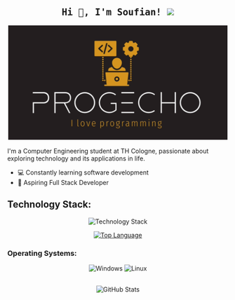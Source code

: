 <h2 align='center'><samp><strong>Hi 👋, I'm Soufian!</strong> <img src="https://media.giphy.com/media/WUlplcMpOCEmTGBtBW/giphy.gif" width="30"> </samp></h2>

<p align="center">
  <img src="https://github.com/ProgEcho/ProgEcho/blob/main/MyLogo.png" alt="Logo" width="500"/>
</p>

I'm a Computer Engineering student at TH Cologne, passionate about exploring technology and its applications in life.

- 💻 Constantly learning software development
- 🚀 Aspiring Full Stack Developer

## Technology Stack:

<p align="center">
  <img src="https://skillicons.dev/icons?i=c,cpp,java,python,spring,angular,js,html,css,postgres,mysql,git,github,eclipse,idea,ps&perline=5" alt="Technology Stack" />
</p>

<p align="center">
  <a href="https://github.com/ProgEcho/github-readme-stats">
    <img src="https://github-readme-stats.vercel.app/api/top-langs/?username=ProgEcho&layout=compact&theme=tokyonight" alt="Top Language" />
  </a>
</p>

### Operating Systems:

<div align="center">
  <img src="https://img.shields.io/badge/Windows-0078D6?style=for-the-badge&logo=windows&logoColor=white" alt="Windows"/>
  <img src="https://img.shields.io/badge/Linux-FCC624?style=for-the-badge&logo=linux&logoColor=black" alt="Linux"/> 
</div>
</br>
<p align="center">
  <img src="https://github-readme-stats.vercel.app/api?username=ProgEcho&show_icons=true&theme=dark" alt="GitHub Stats"/>
</p>
